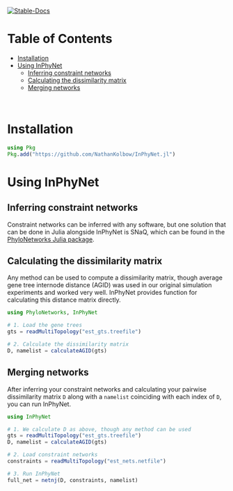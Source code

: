 [![Stable-Docs](https://img.shields.io/badge/docs-stable-blue.svg)](https://nathankolbow.github.io/InPhyNet.jl/stable)
<!-- [![Dev-Docs](https://img.shields.io/badge/docs-dev-blue.svg)](https://nathankolbow.github.io/inphynet.jl/dev) -->

# Table of Contents <!-- omit in toc -->
- [Installation](#installation)
- [Using InPhyNet](#using-inphynet)
  - [Inferring constraint networks](#inferring-constraint-networks)
  - [Calculating the dissimilarity matrix](#calculating-the-dissimilarity-matrix)
  - [Merging networks](#merging-networks)

&nbsp;

# Installation

```julia
using Pkg
Pkg.add("https://github.com/NathanKolbow/InPhyNet.jl")
```

# Using InPhyNet

## Inferring constraint networks

Constraint networks can be inferred with any software, but one solution that can be done in Julia alongside InPhyNet is SNaQ, which can be found in the [PhyloNetworks Julia package](https://juliaphylo.github.io/PhyloNetworks.jl/stable/).

## Calculating the dissimilarity matrix

Any method can be used to compute a dissimilarity matrix, though average gene tree internode distance (AGID) was used in our original simulation experiments and worked very well. InPhyNet provides function for calculating this distance matrix directly.

```julia
using PhyloNetworks, InPhyNet

# 1. Load the gene trees
gts = readMultiTopology("est_gts.treefile")

# 2. Calculate the dissimilarity matrix
D, namelist = calculateAGID(gts)
```

## Merging networks

After inferring your constraint networks and calculating your pairwise dissimilarity matrix `D` along with a `namelist` coinciding with each index of `D`, you can run InPhyNet.

```julia
using InPhyNet

# 1. We calculate D as above, though any method can be used
gts = readMultiTopology("est_gts.treefile")
D, namelist = calculateAGID(gts)

# 2. Load constraint networks
constraints = readMultiTopology("est_nets.netfile")

# 3. Run InPhyNet
full_net = netnj(D, constraints, namelist)
```